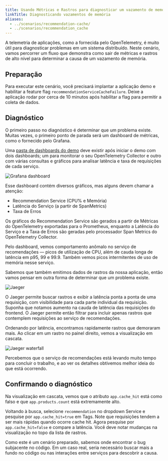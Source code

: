 ```yaml
---
title: Usando Métricas e Rastros para diagnosticar um vazamento de memória
linkTitle: Diagnosticando vazamentos de memória
aliases:
  - ../scenarios/recommendation-cache/
  - ../scenarios/recommendation_cache
---
```


A telemetria de aplicações, como a fornecida pelo OpenTelemetry, é muito útil
para diagnosticar problemas em um sistema distribuído. Neste cenário, vamos
percorrer um fluxo que demonstra como sair de métricas e rastros de alto nível
para determinar a causa de um vazamento de memória.

## Preparação

Para executar este cenário, você precisará implantar a aplicação demo e habilitar
a feature flag `recommendationServiceCacheFailure`. Deixe a aplicação rodar por
cerca de 10 minutos após habilitar a flag para permitir a coleta de dados.

## Diagnóstico

O primeiro passo no diagnóstico é determinar que um problema existe. Muitas
vezes, o primeiro ponto de parada será um dashboard de métricas, como o
fornecido pelo Grafana.

Uma [pasta de dashboards do demo](http://localhost:8080/grafana/dashboards)
deve existir após iniciar o demo com dois dashboards; um para monitorar o seu
OpenTelemetry Collector e outro com várias consultas e gráficos para analisar
latência e taxa de requisições de cada serviço.

![Grafana dashboard](grafana-dashboard.png)

Esse dashboard contém diversos gráficos, mas alguns devem chamar a atenção:

- Recommendation Service (CPU% e Memória)
- Latência do Serviço (a partir de SpanMetrics)
- Taxa de Erros

Os gráficos do Recommendation Service são gerados a partir de Métricas do
OpenTelemetry exportadas para o Prometheus, enquanto a Latência do Serviço e a
Taxa de Erros são geradas pelo processador Span Metrics do OpenTelemetry Collector.

Pelo dashboard, vemos comportamento anômalo no serviço de recomendações — picos
de utilização de CPU, além de cauda longa de latência em p95, 99 e 99.9. Também
vemos picos intermitentes de uso de memória nesse serviço.

Sabemos que também emitimos dados de rastros da nossa aplicação, então vamos
pensar em outra forma de determinar que um problema existe.

![Jaeger](jaeger.png)

O Jaeger permite buscar rastros e exibir a latência ponta a ponta de uma
requisição, com visibilidade para cada parte individual da requisição.
Suponha que notamos aumento na cauda de latência das requisições do frontend.
O Jaeger permite então filtrar para incluir apenas rastros que contemplem
requisições ao serviço de recomendações.

Ordenando por latência, encontramos rapidamente rastros que demoraram mais.
Ao clicar em um rastro no painel direito, vemos a visualização em cascata.

![Jaeger waterfall](jaeger-waterfall.png)

Percebemos que o serviço de recomendações está levando muito tempo para concluir
o trabalho, e ao ver os detalhes obtivemos melhor ideia do que está ocorrendo.

## Confirmando o diagnóstico

Na visualização em cascata, vemos que o atributo `app.cache_hit` está como
falso e que `app.products.count` está extremamente alto.

Voltando à busca, selecione `recommendation` no dropdown Service e pesquise por
`app.cache_hit=true` em Tags. Note que requisições tendem a ser mais rápidas
quando ocorre cache hit. Agora pesquise por `app.cache_hit=false` e compare a
latência. Você deve notar mudanças na visualização no topo da lista de rastros.

Como este é um cenário preparado, sabemos onde encontrar o bug subjacente no
código. Em um caso real, seria necessário buscar mais a fundo no código ou nas
interações entre serviços para descobrir a causa.
